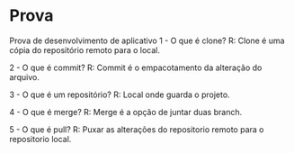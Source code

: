 # Prova
 Prova de desenvolvimento de aplicativo
 1 - O que é clone?
  R: Clone é uma cópia do repositório remoto para o local.
  
 2 - O que é commit?
 R: Commit é o empacotamento da alteração do arquivo.
 
 3 - O que é um repositório?
 R: Local onde guarda o projeto.
 
 4 - O que é merge?
 R: Merge é a opção de juntar duas branch.
 
 5 - O que é pull?
 R: Puxar as alterações do repositorio remoto para o repositorio local.
